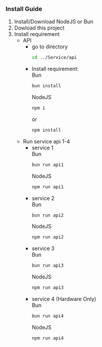 ### Install Guide

1.  Install/Download NodeJS or Bun
2.  Dowload this project
3.  Install requirement
    - API
      - go to directory
        ```bash
        cd ../Service/api
        ```
      - Install requirement:
        <br>
        Bun
        ```bash
        bun install
        ```
        NodeJS
        ```bash
        npm i
        ```
        or
        ```bash
        npm install
        ```
    - Run service api 1-4
      - service 1
        <br>
        Bun
        ```bash
        bun run api1
        ```
        NodeJS
        ```bash
        npm run api1
        ```
      - service 2
        <br>
        Bun
        ```bash
        bun run api2
        ```
        NodeJS
        ```bash
        npm run api2
        ```
      - service 3
        <br>
        Bun
        ```bash
        bun run api3
        ```
        NodeJS
        ```bash
        npm run api3
        ```
      - service 4 (Hardware Only)
        <br>
        Bun
        ```bash
        bun run api4
        ```
        NodeJS
        ```bash
        npm run api4
        ```
